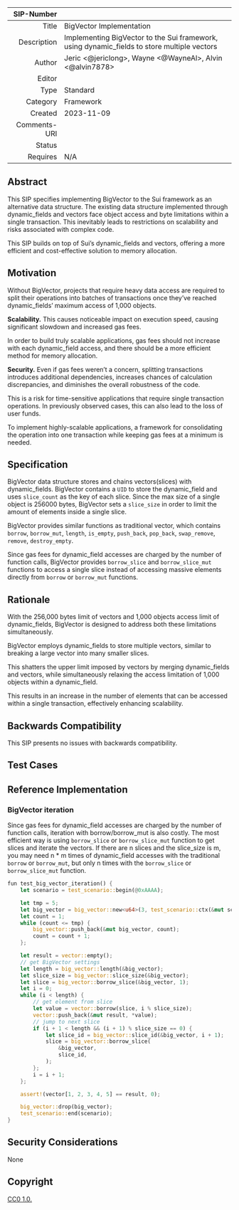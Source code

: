|   SIP-Number |                                                                                             |
| -----------: | :------------------------------------------------------------------------------------------ |
|        Title | BigVector Implementation                                                                    |
|  Description | Implementing BigVector to the Sui framework, using dynamic_fields to store multiple vectors |
|       Author | Jeric <@jericlong>, Wayne <@WayneAl>, Alvin <@alvin7878>                                    |
|       Editor |                                                                                             |
|         Type | Standard                                                                                    |
|     Category | Framework                                                                                   |
|      Created | 2023-11-09                                                                                  |
| Comments-URI |                                                                                             |
|       Status |                                                                                             |
|     Requires | N/A                                                                                         |

## Abstract

This SIP specifies implementing BigVector to the Sui framework as an alternative data structure. The existing data structure implemented through dynamic_fields and vectors face object access and byte limitations within a single transaction. This inevitably leads to restrictions on scalability and risks associated with complex code.

This SIP builds on top of Sui’s dynamic_fields and vectors, offering a more efficient and cost-effective solution to memory allocation.

## Motivation

Without BigVector, projects that require heavy data access are required to split their operations into batches of transactions once they’ve reached dynamic_fields’ maximum access of 1,000 objects.

**Scalability.** This causes noticeable impact on execution speed, causing significant slowdown and increased gas fees.

In order to build truly scalable applications, gas fees should not increase with each dynamic_field access, and there should be a more efficient method for memory allocation.

**Security.** Even if gas fees weren’t a concern, splitting transactions introduces additional dependencies, increases chances of calculation discrepancies, and diminishes the overall robustness of the code.

This is a risk for time-sensitive applications that require single transaction operations. In previously observed cases, this can also lead to the loss of user funds.

To implement highly-scalable applications, a framework for consolidating the operation into one transaction while keeping gas fees at a minimum is needed.


## Specification

BigVector data structure stores and chains vectors(slices) with dynamic_fields. BigVector contains a `UID` to store the dynamic_field and uses `slice_count` as the key of each slice. Since the max size of a single object is 256000 bytes, BigVector sets a `slice_size` in order to limit the amount of elements inside a single slice.

BigVector provides similar functions as traditional vector, which contains `borrow`, `borrow_mut`, `length`, `is_empty`, `push_back`, `pop_back`, `swap_remove`, `remove`, `destroy_empty`.

Since gas fees for dynamic_field accesses are charged by the number of function calls, BigVector provides `borrow_slice` and `borrow_slice_mut` functions to access a single slice instead of accessing massive elements directly from `borrow` or `borrow_mut` functions.

## Rationale

With the 256,000 bytes limit of vectors and 1,000 objects access limit of dynamic_fields, BigVector is designed to address both these limitations simultaneously.

BigVector employs dynamic_fields to store multiple vectors, similar to breaking a large vector into many smaller slices.

This shatters the upper limit imposed by vectors by merging dynamic_fields and vectors, while simultaneously relaxing the access limitation of 1,000 objects within a dynamic_field.

This results in an increase in the number of elements that can be accessed within a single transaction, effectively enhancing scalability.

## Backwards Compatibility

This SIP presents no issues with backwards compatibility.

## Test Cases

## Reference Implementation

### BigVector iteration
Since gas fees for dynamic_field accesses are charged by the number of function calls, iteration with borrow/borrow_mut is also costly. The most efficient way is using `borrow_slice` or `borrow_slice_mut` function to get slices and iterate the vectors. If there are n slices and the slice_size is m, you may need n * m times of dynamic_field accesses with the traditional `borrow` or `borrow_mut`, but only n times with the `borrow_slice` or `borrow_slice_mut` function.

```Rust
fun test_big_vector_iteration() {
    let scenario = test_scenario::begin(@0xAAAA);

    let tmp = 5;
    let big_vector = big_vector::new<u64>(3, test_scenario::ctx(&mut scenario));
    let count = 1;
    while (count <= tmp) {
        big_vector::push_back(&mut big_vector, count);
        count = count + 1;
    };

    let result = vector::empty();
    // get BigVector settings
    let length = big_vector::length(&big_vector);
    let slice_size = big_vector::slice_size(&big_vector);
    let slice = big_vector::borrow_slice(&big_vector, 1);
    let i = 0;
    while (i < length) {
        // get element from slice
        let value = vector::borrow(slice, i % slice_size);
        vector::push_back(&mut result, *value);
        // jump to next slice
        if (i + 1 < length && (i + 1) % slice_size == 0) {
            let slice_id = big_vector::slice_id(&big_vector, i + 1);
            slice = big_vector::borrow_slice(
                &big_vector,
                slice_id,
            );
        };
        i = i + 1;
    };

    assert!(vector[1, 2, 3, 4, 5] == result, 0);

    big_vector::drop(big_vector);
    test_scenario::end(scenario);
}
```

## Security Considerations

None

## Copyright

[CC0 1.0.](https://github.com/sui-foundation/sips/blob/main/LICENSE.md)
